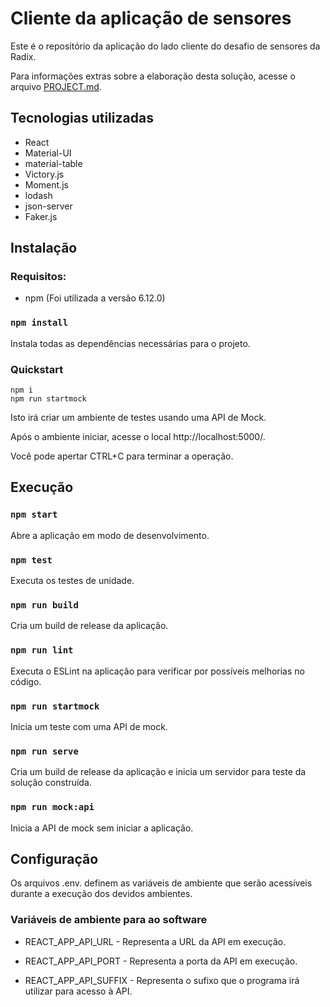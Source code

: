 # Cliente da aplicação de sensores

Este é o repositório da aplicação do lado cliente do desafio de sensores da Radix.

Para informações extras sobre a elaboração desta solução, acesse o arquivo [PROJECT.md](./PROJECT.md).

## Tecnologias utilizadas

- React
- Material-UI
- material-table
- Victory.js
- Moment.js
- lodash
- json-server
- Faker.js

## Instalação

### Requisitos:

- npm (Foi utilizada a versão 6.12.0)

### `npm install`
Instala todas as dependências necessárias para o projeto.

### Quickstart

```
npm i
npm run startmock
```

Isto irá criar um ambiente de testes usando uma API de Mock.

Após o ambiente iniciar, acesse o local http://localhost:5000/.

Você pode apertar CTRL+C para terminar a operação.

## Execução

### `npm start`

Abre a aplicação em modo de desenvolvimento.

### `npm test`

Executa os testes de unidade.

### `npm run build`

Cria um build de release da aplicação.

### `npm run lint`

Executa o ESLint na aplicação para verificar por possíveis melhorias no código.

### `npm run startmock`

Inicia um teste com uma API de mock.

### `npm run serve`

Cria um build de release da aplicação e inicia um servidor para teste da solução construída.

### `npm run mock:api`

Inicia a API de mock sem iniciar a aplicação.


## Configuração

Os arquivos .env.<ambiente> definem as variáveis de ambiente que serão acessíveis durante a execução dos devidos ambientes.

### Variáveis de ambiente para ao software

* REACT_APP_API_URL - Representa a URL da API em execução.

* REACT_APP_API_PORT - Representa a porta da API em execução.

* REACT_APP_API_SUFFIX - Representa o sufixo que o programa irá utilizar para acesso à API.